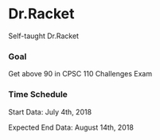 # Dr.Racket
Self-taught Dr.Racket

### Goal

Get above 90 in CPSC 110 Challenges Exam

### Time Schedule 

Start Data: July 4th, 2018

Expected End Data: August 14th, 2018
